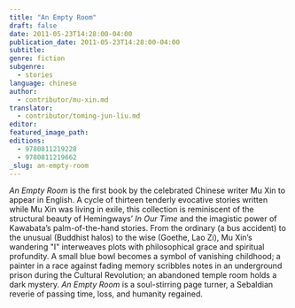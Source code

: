 ```yaml
---
title: "An Empty Room"
draft: false
date: 2011-05-23T14:28:00-04:00
publication_date: 2011-05-23T14:28:00-04:00
subtitle:
genre: fiction
subgenre:
  - stories
language: chinese
author:
  - contributor/mu-xin.md
translator:
  - contributor/toming-jun-liu.md
editor:
featured_image_path:
editions:
  - 9780811219228
  - 9780811219662
_slug: an-empty-room
---
```


_An Empty Room_ is the first book by the celebrated Chinese writer Mu Xin to appear in English. A cycle of thirteen tenderly evocative stories written while Mu Xin was living in exile, this collection is reminiscent of the structural beauty of Hemingways’ _In Our Time_ and the imagistic power of Kawabata’s palm-of-the-hand stories. From the ordinary (a bus accident) to the unusual (Buddhist halos) to the wise (Goethe, Lao Zi), Mu Xin’s wandering "I" interweaves plots with philosophical grace and spiritual profundity. A small blue bowl becomes a symbol of vanishing childhood; a painter in a race against fading memory scribbles notes in an underground prison during the Cultural Revolution; an abandoned temple room holds a dark mystery. _An Empty Room_ is a soul-stirring page turner, a Sebaldian reverie of passing time, loss, and humanity regained.

